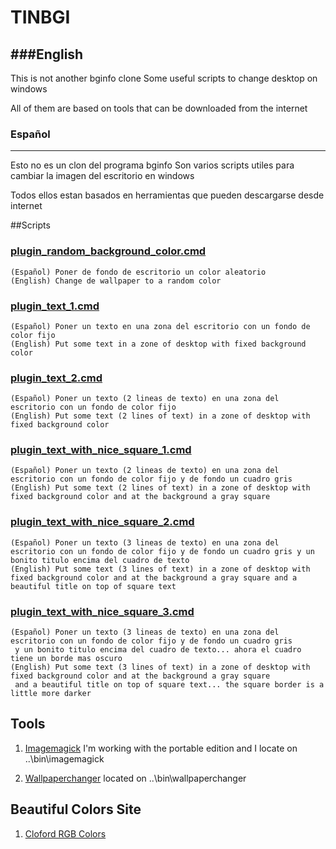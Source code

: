 # TINBGI

###English
-------
This is not another bginfo clone
Some useful scripts to change desktop on windows

All of them are based on tools that can be downloaded from the internet


### Español
-------
Esto no es un clon del programa bginfo
Son varios scripts utiles para cambiar la imagen del escritorio en windows

Todos ellos estan basados en herramientas que pueden descargarse desde internet


##Scripts

### [plugin_random_background_color.cmd](https://github.com/pacotudel/tinbgi/blob/master/plugin_random_background_color.cmd)
	(Español) Poner de fondo de escritorio un color aleatorio
	(English) Change de wallpaper to a random color
	
### [plugin_text_1.cmd](https://github.com/pacotudel/tinbgi/blob/master/plugin_text_1.cmd)
	(Español) Poner un texto en una zona del escritorio con un fondo de color fijo
	(English) Put some text in a zone of desktop with fixed background color

### [plugin_text_2.cmd](https://github.com/pacotudel/tinbgi/blob/master/plugin_text_2.cmd)
	(Español) Poner un texto (2 lineas de texto) en una zona del escritorio con un fondo de color fijo
	(English) Put some text (2 lines of text) in a zone of desktop with fixed background color

### [plugin_text_with_nice_square_1.cmd](https://github.com/pacotudel/tinbgi/blob/master/plugin_text_with_nice_square_1.cmd)
	(Español) Poner un texto (2 lineas de texto) en una zona del escritorio con un fondo de color fijo y de fondo un cuadro gris
	(English) Put some text (2 lines of text) in a zone of desktop with fixed background color and at the background a gray square
	
### [plugin_text_with_nice_square_2.cmd](https://github.com/pacotudel/tinbgi/blob/master/plugin_text_with_nice_square_2.cmd)
	(Español) Poner un texto (3 lineas de texto) en una zona del escritorio con un fondo de color fijo y de fondo un cuadro gris y un bonito titulo encima del cuadro de texto
	(English) Put some text (3 lines of text) in a zone of desktop with fixed background color and at the background a gray square and a beautiful title on top of square text
	
### [plugin_text_with_nice_square_3.cmd](https://github.com/pacotudel/tinbgi/blob/master/plugin_text_with_nice_square_3.cmd)
	(Español) Poner un texto (3 lineas de texto) en una zona del escritorio con un fondo de color fijo y de fondo un cuadro gris
	 y un bonito titulo encima del cuadro de texto... ahora el cuadro tiene un borde mas oscuro
	(English) Put some text (3 lines of text) in a zone of desktop with fixed background color and at the background a gray square
	 and a beautiful title on top of square text... the square border is a little more darker

Tools
-----

1. [Imagemagick](http://www.imagemagick.org/script/binary-releases.php) I'm working with the portable edition and I locate on ..\bin\imagemagick

2. [Wallpaperchanger](http://www.sg20.com/wallpaperchanger/) located on ..\bin\wallpaperchanger

Beautiful Colors Site
---------------------
1. [Cloford RGB Colors](http://cloford.com/resources/colours/500col.htm)